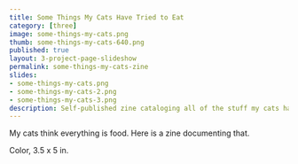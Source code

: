 ```yaml
---
title: Some Things My Cats Have Tried to Eat
category: [three]
image: some-things-my-cats.png
thumb: some-things-my-cats-640.png
published: true
layout: 3-project-page-slideshow
permalink: some-things-my-cats-zine
slides: 
- some-things-my-cats.png
- some-things-my-cats-2.png
- some-things-my-cats-3.png
description: Self-published zine cataloging all of the stuff my cats have put in their mouths.
---
```

My cats think everything is food. Here is a zine documenting that.

Color, 3.5 x 5 in.


